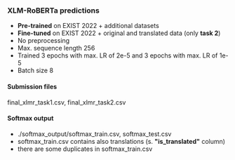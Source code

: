 ### XLM-RoBERTa predictions

* **Pre-trained** on EXIST 2022 + additional datasets
* **Fine-tuned** on	EXIST 2022 + original and translated data (only **task 2**)
* No preprocessing
* Max. sequence length 256
* Trained 3 epochs with max. LR of 2e-5 and 3	epochs with max. LR of 1e-5 
* Batch size 8

#### Submission files
final_xlmr_task1.csv, final_xlmr_task2.csv

#### Softmax output
* ./softmax_output/softmax_train.csv, softmax_test.csv
* softmax_train.csv contains also translations (s. **"is_translated"** column)
* there are some duplicates in softmax_train.csv 

